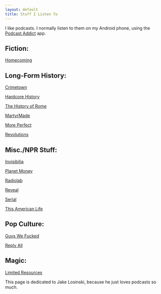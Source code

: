 ```yaml
---
layout: default
title: Stuff I Listen To
---
```


I like podcasts. I normally listen to them on my Android phone, using the [Podcast Addict](https://play.google.com/store/apps/details?id=com.bambuna.podcastaddict) app.

Fiction:
--------
[Homecoming](https://gimletmedia.com/homecoming/)

Long-Form History:
------------------
[Crimetown](https://gimletmedia.com/show/crimetown/)

[Hardcore History](http://www.dancarlin.com/hardcore-history-series/)

[The History of Rome](http://www.thehistoryofrome.typepad.com/)

[MartyrMade](http://www.martyrmade.com/)

[More Perfect](http://www.wnyc.org/shows/radiolabmoreperfect/)

[Revolutions](http://www.revolutionspodcast.com/)

Misc./NPR Stuff:
----------------
[Invisibilia](http://www.npr.org/podcasts/510307/invisibilia)

[Planet Money](http://www.npr.org/podcasts/510289/planet-money/)

[Radiolab](http://www.radiolab.org/)

[Reveal](https://www.revealnews.org/)

[Serial](https://serialpodcast.org/)

[This American Life](https://www.thisamericanlife.org/podcast)

Pop Culture:
------------
[Guys We Fucked](https://itunes.apple.com/us/podcast/guys-we-f****d/id885960517?mt=2)

[Reply All](https://gimletmedia.com/reply-all/)

Magic:
------
[Limited Resources](http://lrcast.com/)


This page is dedicated to Jake Losinski, because he just loves podcasts so much.
